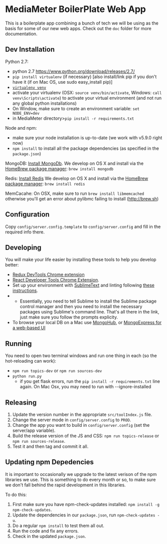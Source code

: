 MediaMeter BoilerPlate Web App
==============================

This is a boilerplate app combining a bunch of tech we will be using as the basis
for some of our new web apps.  Check out the `doc` folder for more documentation.

Dev Installation
----------------

Python 2.7:
 * python 2.7 https://www.python.org/download/releases/2.7/
 * `pip install virtualenv` (if necessary) [also install/link pip if you don't have it (if on Mac OS, use sudo easy_install pip)]
 * [`virtualenv venv`](https://virtualenv.pypa.io/en/stable/)
 * activate your virtualenv (OSX: `source venv/bin/activate`, Windows: `call venv\Scripts\activate`) to activate your virtual environment (and not run any global python installations)
 * On Window, make sure to create an environment variable: `set NODE_ENV=dev`
 * in MediaMeter directory>`pip install -r requirements.txt` 

Node and npm:  
 * make sure your node installation is up-to-date (we work with v5.9.0 right now)
 * `npm install` to install all the package dependencies (as specified in the `package.json`)

MongoDB:
[Install MongoDb](https://docs.mongodb.com/manual/installation/).  We develop on OS X and install via the [HomeBrew package manager](http://brew.sh): `brew install mongodb`

Redis:
[Install Redis](http://redis.io/)  We develop on OS X and install via the [HomeBrew package manager](http://brew.sh): `brew install redis`

MemCacahe:
On OSX, make sure to run `brew install libmemcached` otherwise you'll get an error about pylibmc failing to install (http://brew.sh)
 

Configuration
------------- 

Copy `config/server.config.template` to `config/server.config` and fill in the required info there.

Developing
----------

You will make your life easier by installing these tools to help you develop better:
 * [Redux DevTools Chrome extension](https://chrome.google.com/webstore/detail/redux-devtools/lmhkpmbekcpmknklioeibfkpmmfibljd)
 * [React Developer Tools Chrome Extension](https://chrome.google.com/webstore/detail/react-developer-tools/fmkadmapgofadopljbjfkapdkoienihi).
 * Set up your environment with [SublimeText](https://www.sublimetext.com) and linting following [these instructions](https://medium.com/planet-arkency/catch-mistakes-before-you-run-you-javascript-code-6e524c36f0c8#.1mela5864).
 * - Essentially, you need to tell Sublime to install the Sublime package control manager and then you need to install the necessary packages using Sublime's command line. That's all there in the link, just make sure you follow the prompts explicity.
 * To browse your local DB on a Mac use [MongoHub](https://github.com/bububa/MongoHub-Mac), or [MongoExpress for a web-based UI](https://github.com/mongo-express/mongo-express)

Running
-------

You need to open two terminal windows and run one thing in each (so the hot-reloading can work):
 * `npm run topics-dev` or `npm run sources-dev`
 * `python run.py`
    - if you get flask errors, run the `pip install -r requirements.txt` line again. On Mac Osx, you may need to run with --ignore-installed

Releasing
---------

1. Update the version number in the appropriate `src/toolIndex.js` file.
2. Change the server mode in `config/server.config` to `PROD`.
3. Change the app you want to build in `config/server.config` (set the server/app variable).
4. Build the release version of the JS and CSS: `npm run topics-release` or `npm run sources-release`.
5. Test it and then tag and commit it all.

Updating npm Depedencies
------------------------

It is important to occasionally we upgrade to the latest verison of the npm libraries we use.
This is something to do every month or so, to make sure we don't fall behind the rapid development 
in this libraries.  

To do this:
1. First make sure you have npm-check-updates installed: `npm install -g npm-check-updates`.
2. Update the dependencies in our `package.json`, run `npm-check-updates -u`.
3. Do a regular `npm install` to test them all out.
4. Run the code and fix any errors.
5. Check in the updated `package.json`.
